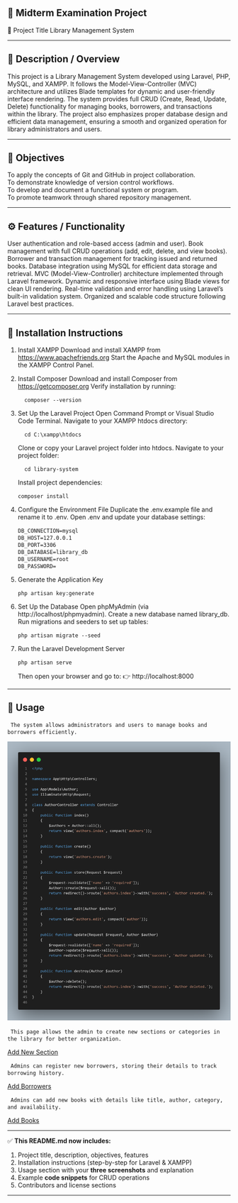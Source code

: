 ## 🧩 Midterm Examination Project
📘 Project Title
Library Management System

---

## 📝 Description / Overview
This project is a Library Management System developed using Laravel, PHP, MySQL, and XAMPP. It follows the Model-View-Controller (MVC) architecture and utilizes Blade templates for dynamic and user-friendly interface rendering. The system provides full CRUD (Create, Read, Update, Delete) functionality for managing books, borrowers, and transactions within the library. The project also emphasizes proper database design and efficient data management, ensuring a smooth and organized operation for library administrators and users.

---

## 🎯 Objectives
To apply the concepts of Git and GitHub in project collaboration.  
To demonstrate knowledge of version control workflows.  
To develop and document a functional system or program.  
To promote teamwork through shared repository management.

---

## ⚙️ Features / Functionality
User authentication and role-based access (admin and user).
Book management with full CRUD operations (add, edit, delete, and view books).
Borrower and transaction management for tracking issued and returned books.
Database integration using MySQL for efficient data storage and retrieval.
MVC (Model-View-Controller) architecture implemented through Laravel framework.
Dynamic and responsive interface using Blade views for clean UI rendering.
Real-time validation and error handling using Laravel’s built-in validation system.
Organized and scalable code structure following Laravel best practices.

---

## 🧩 Installation Instructions
1. Install XAMPP
     Download and install XAMPP from https://www.apachefriends.org
     Start the Apache and MySQL modules in the XAMPP Control Panel.
2. Install Composer
     Download and install Composer from https://getcomposer.org
     Verify installation by running:
   
         composer --version
   
3. Set Up the Laravel Project
     Open Command Prompt or Visual Studio Code Terminal.
     Navigate to your XAMPP htdocs directory:
   
         cd C:\xampp\htdocs
   
     Clone or copy your Laravel project folder into htdocs.
     Navigate to your project folder:

         cd library-system

   Install project dependencies:

       composer install

4. Configure the Environment File
     Duplicate the .env.example file and rename it to .env.
     Open .env and update your database settings:

       DB_CONNECTION=mysql
       DB_HOST=127.0.0.1
       DB_PORT=3306
       DB_DATABASE=library_db
       DB_USERNAME=root
       DB_PASSWORD=

5. Generate the Application Key

       php artisan key:generate

6. Set Up the Database
    Open phpMyAdmin (via http://localhost/phpmyadmin).
    Create a new database named library_db.
    Run migrations and seeders to set up tables:

       php artisan migrate --seed

7. Run the Laravel Development Server

       php artisan serve
   
   Then open your browser and go to:
👉 http://localhost:8000

---

## 🚀 Usage
     The system allows administrators and users to manage books and borrowers efficiently.

![Book Page Function](https://github.com/R1-LEGENDARY/midterm-shared/blob/main/library-system/library-system/public/codesnap.png)

     This page allows the admin to create new sections or categories in the library for better organization.
[Add New Section](https://github.com/R1-LEGENDARY/midterm-shared/blob/main/library-system/library-system/public/img1.png)

     Admins can register new borrowers, storing their details to track borrowing history.
[Add Borrowers](https://github.com/R1-LEGENDARY/midterm-shared/blob/main/library-system/library-system/public/img2.png)

     Admins can add new books with details like title, author, category, and availability.
[Add Books](https://github.com/R1-LEGENDARY/midterm-shared/blob/main/library-system/library-system/public/img3.png)


---

✅ **This README.md now includes:**
1. Project title, description, objectives, features  
2. Installation instructions (step-by-step for Laravel & XAMPP)  
3. Usage section with your **three screenshots** and explanation  
4. Example **code snippets** for CRUD operations  
5. Contributors and license sections  

---









